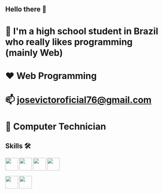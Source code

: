 ## Hello there 👋
# 💬 I'm a high school student in Brazil who really likes programming (mainly Web)
# ❤️ Web Programming
# 📫 josevictoroficial76@gmail.com
# 🏫 Computer Technician

## Skills 🛠️
<img  loading="lazy" src="https://cdn.jsdelivr.net/gh/devicons/devicon@latest/icons/javascript/javascript-original.svg" width="40" height="40" /> <img  loading="lazy" src="https://cdn.jsdelivr.net/gh/devicons/devicon@latest/icons/html5/html5-original.svg" width="40" height="40"/> <img loading="lazy" src="https://cdn.jsdelivr.net/gh/devicons/devicon@latest/icons/css3/css3-original.svg"  width="40" height="40"/> <img  loading="lazy"  src="https://cdn.jsdelivr.net/gh/devicons/devicon@latest/icons/php/php-original.svg" width="40" height="40"/>

<img  loading="lazy"  src="https://cdn.jsdelivr.net/gh/devicons/devicon@latest/icons/python/python-original.svg" idth="40" height="40"/> <img loading="lazy" src="https://cdn.jsdelivr.net/gh/devicons/devicon@latest/icons/mysql/mysql-original.svg" width="40" height="40" />




          



<!--
**jsvic/jsvic** is a ✨ _special_ ✨ repository because its `README.md` (this file) appears on your GitHub profile.

Here are some ideas to get you started:

- 🔭 I’m currently working on ...
- 🌱 I’m currently learning ...
- 👯 I’m looking to collaborate on ...
- 🤔 I’m looking for help with ...
- 💬 Ask me about ...
- 📫 How to reach me: ...
- 😄 Pronouns: ...
- ⚡ Fun fact: ...
-->
